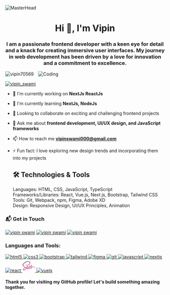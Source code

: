  ![MasterHead](https://user-images.githubusercontent.com/74038190/213910845-af37a709-8995-40d6-be59-724526e3c3d7.gif)

<h1 align="center">Hi 👋, I'm Vipin</h1>
<h3 align="center">I am a passionate frontend developer with a keen eye for detail and a knack for creating immersive user interfaces. My journey in web development has been driven by a love for innovation and a commitment to excellence.</h3>
<img align="right" alt="Coding" width="400" src="https://user-images.githubusercontent.com/74038190/238353480-219bcc70-f5dc-466b-9a60-29653d8e8433.gif">
<p align="left"> <img src="https://komarev.com/ghpvc/?username=vipin70569&label=Profile%20views&color=0e75b6&style=flat" alt="vipin70569" /> </p>

<p align="left"> <a href="https://x.com/53808673ba55438" target="blank"><img src="https://img.shields.io/twitter/follow/vipin_swami?logo=twitter&style=for-the-badge" alt="vipin_swami" /></a> </p>

- 🔭 I'm currently working on **NextJs ReactJs**

- 🌱 I'm currently learning **NextJs, NodeJs**

- 👯 Looking to collaborate on exciting and challenging frontend projects

- 💬 Ask me about **frontend development, UI/UX design, and JavaScript frameworks**

- 📫 How to reach me **vipinswami000@gmail.com**

- ⚡ Fun fact: I love exploring new design trends and incorporating them into my projects
  <h2>🛠️ Technologies & Tools </h2>
  Languages: HTML, CSS, JavaScript, TypeScript <br>
  Frameworks/Libraries: React, Vue.js, Next js, Bootstrap, Tailwind CSS <br>
  Tools: Git, Webpack, npm, Figma, Adobe XD<br>
  Design: Responsive Design, UI/UX Principles, Animation <br>

<h3 align="left">📬 Get in Touch</h3>
<p align="left">
<a href="https://x.com/53808673ba55438" target="_blank"><img align="center" src="https://user-images.githubusercontent.com/74038190/235294011-b8074c31-9097-4a65-a594-4151b58743a8.gif" alt="vipin swami" height="50" width="50" /></a>
<a href="https://www.linkedin.com/in/vipin-swami/" target="_blank"><img align="center" src="https://user-images.githubusercontent.com/74038190/235294012-0a55e343-37ad-4b0f-924f-c8431d9d2483.gif" alt="vipin swami" height="50" width="50" /></a>
<a href="https://www.instagram.com/mr.vipin_swami/" target="_blank"><img align="center" src="https://user-images.githubusercontent.com/74038190/235294013-a33e5c43-a01c-43f6-b44d-a406d8b4ab75.gif" alt="vipin swami" height="50" width="50" /></a>
</p>

<h3 align="left">Languages and Tools:</h3>
<p align="left"><a href="https://www.w3.org/html/" target="_blank" rel="noreferrer">
<img src="https://user-images.githubusercontent.com/74038190/238200426-29fd6286-4e7b-4d6c-818f-c4765d5e39a9.gif" alt="html5" width="40" height="40"/> </a><a href="https://www.w3schools.com/css/" target="_blank" rel="noreferrer"> <img src="https://user-images.githubusercontent.com/74038190/238200428-67f477ed-6624-42da-99f0-1a7b1a16eecb.gif" alt="css3" width="40" height="40"/> </a>
<a href="https://getbootstrap.com" target="_blank" rel="noreferrer">
<img src="https://user-images.githubusercontent.com/74038190/212280805-9bcb336b-8c55-46a8-abf8-ff286ab55472.gif" alt="bootstrap" width="40" height="40"/> </a><a href="https://tailwindcss.com/" target="_blank" rel="noreferrer"> 
<img src="https://www.vectorlogo.zone/logos/tailwindcss/tailwindcss-icon.svg" alt="tailwind" width="40" height="40"/> </a>
<a href="https://www.figma.com/" target="_blank" rel="noreferrer"> <img src="https://www.vectorlogo.zone/logos/figma/figma-icon.svg" alt="figma" width="40" height="40"/> </a> <a href="https://git-scm.com/" target="_blank" rel="noreferrer">
<img src="https://www.vectorlogo.zone/logos/git-scm/git-scm-icon.svg" alt="git" width="40" height="40"/> </a>  <a href="https://developer.mozilla.org/en-US/docs/Web/JavaScript" target="_blank" rel="noreferrer"> 
<img src="https://user-images.githubusercontent.com/74038190/212257454-16e3712e-945a-4ca2-b238-408ad0bf87e6.gif" alt="javascript" width="40" height="40"/> </a> <a href="https://nextjs.org/" target="_blank" rel="noreferrer"> <img    src="https://www.svgrepo.com/show/354113/nextjs-icon.svg" alt="nextjs" width="40" height="40"/> </a> <a href="https://nuxtjs.org/" target="_blank" rel="noreferrer"></a> 
<a href="https://reactjs.org/" target="_blank" rel="noreferrer"> 
<img src="https://user-images.githubusercontent.com/74038190/212257467-871d32b7-e401-42e8-a166-fcfd7baa4c6b.gif" alt="react" width="40" height="40"/> </a> <a href="https://sass-lang.com" target="_blank" rel="noreferrer"> 
<img src="https://raw.githubusercontent.com/devicons/devicon/master/icons/sass/sass-original.svg" alt="sass" width="40" height="40"/> </a> <a href="https://vuejs.org/" target="_blank" rel="noreferrer"> 
<img src="https://user-images.githubusercontent.com/74038190/212257463-4d082cb4-7483-4eaf-bc25-6dde2628aabd.gif" alt="vuejs" width="40" height="40"/> </a> </p>
<h4>Thank you for visiting my GitHub profile! Let's build something amazing together.

</h4>
